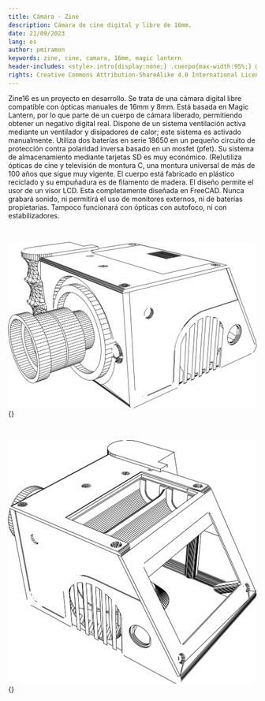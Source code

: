 ```yaml
---
title: Cámara - Zine
description: Cámara de cine digital y libre de 16mm.
date: 21/09/2023
lang: es
author: pmiramon
keywords: zine, cine, camara, 16mm, magic lantern
header-includes: <style>.intro{display:none;} .cuerpo{max-width:95%;} @media only screen and (min-width:665px) {a.seleccion.camara::before{content:"➞ "; font-weight:bolder;}}</style>
rights: Creative Commons Attribution-ShareAlike 4.0 International License
---
```


<div class="presentacion">

Zine16 es un proyecto en desarrollo. Se trata de una cámara digital libre compatible con ópticas manuales de 16mm y 8mm. Está basada en Magic Lantern, por lo que parte de un cuerpo de cámara liberado, permitiendo obtener un negativo digital real. Dispone de un sistema ventilación activa mediante un ventilador y disipadores de calor; este sistema es activado manualmente. Utiliza dos baterías en serie 18650 en un pequeño circuito de protección contra polaridad inversa basado en un mosfet (pfet). Su sistema de almacenamiento mediante tarjetas SD es muy económico. (Re)utiliza ópticas de cine y televisión de montura C, una montura universal de más de 100 años que sigue muy vigente. El cuerpo está fabricado en plástico reciclado y su empuñadura es de filamento de madera. El diseño permite el usor de un visor LCD. Esta completamente diseñada en FreeCAD. Nunca grabará sonido, ni permitirá el uso de monitores externos, ni de baterías propietarias. Tampoco funcionará con ópticas con autofoco, ni con estabilizadores.

<br>

![](img/camara1.svg){}

<br>

![](img/camara2.svg){}

<br>

</div>
